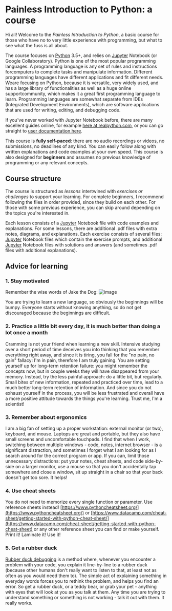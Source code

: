 # Painless Introduction to Python: a course
Hi all! 
Welcome to the _Painless Introduction to Python_, a basic course for those who have no to very little experience with programming, but what to see what the fuss is all about. 

The course focuses on [Python](https://www.python.org/) 3.5+, and relies on [Jupyter](https://jupyter.org/) Notebook (or Google Collaboratory). Python is one of the most popular programming languages. A programming language is any set of rules and instructions forcomputers to complete tasks and manipulate information. Different programming languages have different applications and fit different needs. Weare focusing on Python, because it is versatile, very widely used, and has a large library of functionalities as well as a huge online supportcommunity, which makes it a great first programming language to learn. Programming languages are somewhat separate from IDEs (Integrated Development Environments), which are software applications that are used for writing, editing, and debugging code. 

If you've never worked with Jupyter Notebook before, there are many excellent guides online, for example [here at realpython.com](https://realpython.com/jupyter-notebook-introduction/), or you can go straight to [user documentation here](https://jupyter-notebook.readthedocs.io/en/latest/notebook.html/). 

This course is **fully self-paced**: there are no audio recordings or videos, no submissions, no deadlines of any kind. You can easily follow along with written explanations and code examples at your own speed. This course is also designed for **beginners** and assumes no previous knowledge of programming or any relevant concepts. 

## Course structure
The course is structured as _lessons_ intertwined with _exercises or challenges_ to support your learning. For complete beginners, I recommend following the files in order provided, since they build on each other. For those with some previous experience, you can skip around depending on the topics you're interested in.

Each lesson consists of a [Jupyter](https://jupyter.org/) Notebook file with code examples and explanations. For some lessons, there are additional .pdf files with extra notes, diagrams, and explanations. Each exercise consists of several files: [Jupyter](https://jupyter.org/) Notebook files which contain the exercise prompts, and additional [Jupyter](https://jupyter.org/) Notebook files with solutions and answers (and sometimes .pdf files with additional explanations).

## Advice for learning
### 1. Stay motivated
Remember the wise words of Jake the Dog:
![image](https://github.com/akaszowska/Painless-Introduction-to-Python-course/assets/48135520/747c979d-9346-49e6-ac24-309b68ecc139)

You are trying to learn a new language, so obviously the beginnings will be bumpy. Everyone starts without knowing anything, so do not get discouraged because the beginnings are difficult. 

### 2. Practice a little bit every day, it is much better than doing a lot once a month
Cramming is not your friend when learning a new skill. Intensive studying over a short period of time deceives you into thinking that you remember everything right away, and since it is tiring, you fall for the "no pain, no gain" fallacy: I'm in pain, therefore I am truly gaining. You are setting yourself up for long-term retention failure: you might remember the concepts now, but in couple weeks they will have disappeared from your memory.
Instead, try the less painful approach: do a little bit, but regularly. Small bites of new information, repeated and practiced over time, lead to a much better long-term retention of information. And since you do not exhaust yourself in the process, you will be less frustrated and overall have a more positive attitude towards the things you're learning. 
Trust me, I'm a scientist! 

### 3. Remember about ergonomics
I am a big fan of setting up a proper workstation: external monitor (or two), keyboard, and mouse. Laptops are great and portable, but they also have small screens and uncomfortable touchpads. I find that when I work, switching between multiple windows - code, notes, internet browser - is a significant distraction, and sometimes I forget what I am looking for as I search around for the correct program or app. If you can, limit those unnecessary distractions: put your notes, cheat sheets, and code side-by-side on a larger monitor, use a mouse so that you don't accidentally tap somewhere and close a window, sit up straight in a chair so that your back doesn't get too sore. It helps!

### 4. Use cheat sheets
You do not need to memorize every single function or parameter. Use reference sheets instead! 
[https://www.pythoncheatsheet.org/](https://www.pythoncheatsheet.org/)
or [https://www.datacamp.com/cheat-sheet/getting-started-with-python-cheat-sheet/](https://www.datacamp.com/cheat-sheet/getting-started-with-python-cheat-sheet)
or any other reference sheet you can find or make yourself. Print it! Laminate it! Use it!

### 5. Get a rubber duck
[Rubber duck debugging](https://en.wikipedia.org/wiki/Rubber_duck_debugging) is a method where, whenever you encounter a problem with your code, you explain it line-by-line to a rubber duck (because other humans don't really want to listen to that, at least not as often as you would need them to). The simple act of explaining something in everyday words forces you to rethink the problem, and helps you find an error. So get a rubber duck, or a teddy bear, or grab your pet - anything with eyes that will look at you as you talk at them. Any time you are trying to understand something or something is not working - talk it out with them. It really works. 
